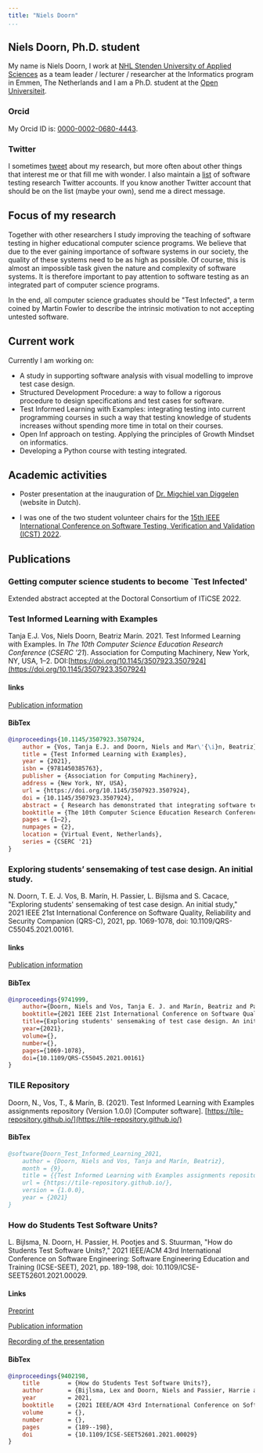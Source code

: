 ```yaml
---
title: "Niels Doorn"
...
```


## Niels Doorn, Ph.D. student

My name is Niels Doorn, I work at [NHL Stenden University of Applied Sciences](https://nhlstenden.com) as a team leader / lecturer / researcher at the Informatics program in Emmen, The Netherlands and I am a Ph.D. student at the [Open Universiteit](https://ou.nl). 

### Orcid

My Orcid ID is: [0000-0002-0680-4443](https://orcid.org/0000-0002-0680-4443).

### Twitter

I sometimes [tweet](https://www.twitter.com/nielsdoorn) about my research, but more often about other things that interest me or that fill me with wonder. 
I also maintain a [list](https://twitter.com/i/lists/1356482580627996672?s=20) of software testing research Twitter accounts.
If you know another Twitter account that should be on the list (maybe your own), send me a direct message.

## Focus of my research

Together with other researchers I study improving the teaching of software testing in higher educational computer science programs. We believe that due to the ever gaining importance of software systems in our society, the quality of these systems need to be as high as possible. Of course, this is almost an impossible task given the nature and complexity of software systems. It is therefore important to pay attention to software testing as an integrated part of computer science programs.

In the end, all computer science graduates should be "Test Infected", a term coined by Martin Fowler to describe the intrinsic motivation to not accepting untested software.

## Current work

Currently I am working on:

- A study in supporting software analysis with visual modelling to improve test case design.
- Structured Development Procedure: a way to follow a rigorous procedure to design specifications and test cases for software.
- Test Informed Learning with Examples: integrating testing into current programming courses in such a way that testing knowledge of students increases without spending more time in total on their courses.
- Open Inf approach on testing. Applying the principles of Growth Mindset on informatics.
- Developing a Python course with testing integrated.
  
## Academic activities

- Poster presentation at the inauguration of [Dr. Migchiel van Diggelen](https://www.nhlstenden.com/onderzoek/dr-migchiel-van-diggelen) (website in Dutch).

-  I was one of the two student volunteer chairs for the [15th IEEE International Conference on Software Testing, Verification and Validation (ICST) 2022](https://icst2022.vrain.upv.es/).

## Publications

### Getting computer science students to become `Test Infected'

Extended abstract accepted at the Doctoral Consortium of ITiCSE 2022.

### Test Informed Learning with Examples

Tanja E.J. Vos, Niels Doorn, Beatriz Marín. 2021. Test Informed Learning with Examples. In *The 10th Computer Science Education Research Conference* (*CSERC '21*). Association for Computing Machinery, New York, NY, USA, 1–2. DOI:[https://doi.org/10.1145/3507923.3507924](https://doi.org/10.1145/3507923.3507924)

#### links

[Publication information](https://dl.acm.org/doi/10.1145/3507923.3507924)

#### BibTex

```bibtex
@inproceedings{10.1145/3507923.3507924,
	author = {Vos, Tanja E.J. and Doorn, Niels and Mar\'{\i}n, Beatriz},
	title = {Test Informed Learning with Examples},
	year = {2021},
	isbn = {9781450385763},
	publisher = {Association for Computing Machinery},
	address = {New York, NY, USA},
	url = {https://doi.org/10.1145/3507923.3507924},
	doi = {10.1145/3507923.3507924},
	abstract = { Research has demonstrated that integrating software testing in programming courses has benefits and drawbacks. This work presents Test Informed Learning with Examples (TILE), a proposal to improve teaching of testing in introductory programming courses. We will argue why we think TILE can solve most of the known drawbacks.},
	booktitle = {The 10th Computer Science Education Research Conference},
	pages = {1–2},
	numpages = {2},
	location = {Virtual Event, Netherlands},
	series = {CSERC '21}
}
```

### Exploring students’ sensemaking of test case design. An initial study.

N. Doorn, T. E. J. Vos, B. Marín, H. Passier, L. Bijlsma and S. Cacace, "Exploring students' sensemaking of test case design. An initial study," 2021 IEEE 21st International Conference on Software Quality, Reliability and Security Companion (QRS-C), 2021, pp. 1069-1078, doi: 10.1109/QRS-C55045.2021.00161.

#### links

[Publication information](https://ieeexplore.ieee.org/document/9741999)

#### BibTex

```bibtex
@inproceedings{9741999,  
	author={Doorn, Niels and Vos, Tanja E. J. and Marín, Beatriz and Passier, Harrie and Bijlsma, Lex and Cacace, Silvio},  
	booktitle={2021 IEEE 21st International Conference on Software Quality, Reliability and Security Companion (QRS-C)},   
	title={Exploring students' sensemaking of test case design. An initial study},   
	year={2021},  
	volume={},  
	number={},  
	pages={1069-1078},  
	doi={10.1109/QRS-C55045.2021.00161}
}
```

### TILE Repository

Doorn, N., Vos, T., & Marín, B. (2021). Test Informed Learning with Examples assignments repository (Version 1.0.0) [Computer software]. [https://tile-repository.github.io/](https://tile-repository.github.io/)


#### BibTex

```bibtex
@software{Doorn_Test_Informed_Learning_2021,
	author = {Doorn, Niels and Vos, Tanja and Marín, Beatriz},
	month = {9},
	title = {{Test Informed Learning with Examples assignments repository}},
	url = {https://tile-repository.github.io/},
	version = {1.0.0},
	year = {2021}
}
```

### How do Students Test Software Units?

L. Bijlsma, N. Doorn, H. Passier, H. Pootjes and S. Stuurman, "How do Students Test Software Units?," 2021 IEEE/ACM 43rd International Conference on Software Engineering: Software Engineering Education and Training (ICSE-SEET), 2021, pp. 189-198, doi: 10.1109/ICSE-SEET52601.2021.00029.


#### Links

[Preprint](https://arxiv.org/abs/2102.09368)

[Publication information](https://ieeexplore.ieee.org/document/9402198)

[Recording of the presentation](https://www.youtube.com/watch?v=dZGcdn33Qns&list=PLHY5woM0IQQDs7_wP__KDvrLltG-PU__s&index=11)

#### BibTex

```bibtex
@inproceedings{9402198,
	title        = {How do Students Test Software Units?},
	author       = {Bijlsma, Lex and Doorn, Niels and Passier, Harrie and Pootjes, Harold and Stuurman, Sylvia},
	year         = 2021,
	booktitle    = {2021 IEEE/ACM 43rd International Conference on Software Engineering: Software Engineering Education and Training (ICSE-SEET)},
	volume       = {},
	number       = {},
	pages        = {189--198},
	doi          = {10.1109/ICSE-SEET52601.2021.00029}
}
```
